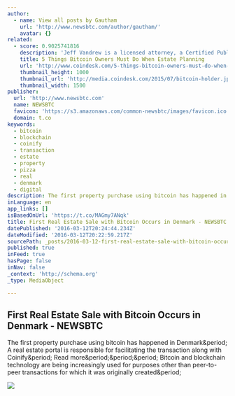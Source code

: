 ```yaml
---
author:
  - name: View all posts by Gautham
    url: 'http://www.newsbtc.com/author/gautham/'
    avatar: {}
related:
  - score: 0.9025741816
    description: 'Jeff Vandrew is a licensed attorney, a Certified Public Accountant and a Certified Financial Planner. Based in New Jersey, he restricts his practice to two areas: estate planning and tax planning. Here he explains the steps bitcoin holders should take when planning their estates.'
    title: 5 Things Bitcoin Owners Must Do When Estate Planning
    url: 'http://www.coindesk.com/5-things-bitcoin-owners-must-do-when-estate-planning/'
    thumbnail_height: 1000
    thumbnail_url: 'http://media.coindesk.com/2015/07/bitcoin-holder.jpg'
    thumbnail_width: 1500
publisher:
  url: 'http://www.newsbtc.com'
  name: NEWSBTC
  favicon: 'https://s3.amazonaws.com/common-newsbtc/images/favicon.ico'
  domain: t.co
keywords:
  - bitcoin
  - blockchain
  - coinify
  - transaction
  - estate
  - property
  - pizza
  - real
  - denmark
  - digital
description: The first property purchase using bitcoin has happened in Denmark. A real estate portal is responsible for facilitating the transaction along with Coinify. Read more... Bitcoin and blockchain technology are being increasingly used for purposes other than peer-to-peer transactions for which it was originally created.
inLanguage: en
app_links: []
isBasedOnUrl: 'https://t.co/MAGmy7ANqk'
title: First Real Estate Sale with Bitcoin Occurs in Denmark - NEWSBTC
datePublished: '2016-03-12T20:24:44.234Z'
dateModified: '2016-03-12T20:22:59.217Z'
sourcePath: _posts/2016-03-12-first-real-estate-sale-with-bitcoin-occurs-in-denmark-news.md
published: true
inFeed: true
hasPage: false
inNav: false
_context: 'http://schema.org'
_type: MediaObject

---
```

<article style=""><h1>First Real Estate Sale with Bitcoin Occurs in Denmark - NEWSBTC</h1><p>The first property purchase using bitcoin has happened in Denmark&amp;period; A real estate portal is responsible for facilitating the transaction along with Coinify&amp;period; Read more&amp;period;&amp;period;&amp;period; Bitcoin and blockchain technology are being increasingly used for purposes other than peer-to-peer transactions for which it was originally created&amp;period;</p><img src="https://s3.amazonaws.com/main-newsbtc-images/2015/05/Blockchain-Might-Just-be-the-Building-Block-Real-Estate-Industry-Needs1.png" /></article>